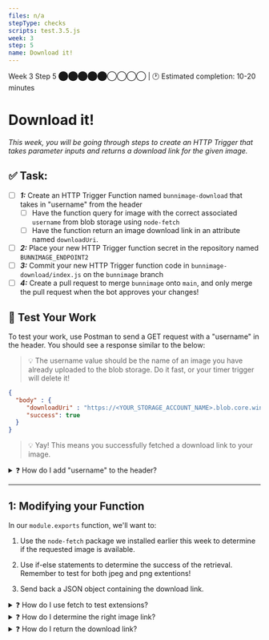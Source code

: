 ```yaml
---
files: n/a
stepType: checks
scripts: test.3.5.js
week: 3
step: 5
name: Download it!
---
```


Week 3 Step 5 ⬤⬤⬤⬤⬤◯◯◯◯ | 🕐 Estimated completion: 10-20 minutes

# Download it!
*This week, you will be going through steps to create an HTTP Trigger that takes parameter inputs and returns a download link for the given image.*

## ✅  Task:

- [ ]  ***1:*** Create an HTTP Trigger Function named `bunnimage-download` that takes in "username" from the header
   - [ ]  Have the function query for image with the correct associated `username` from blob storage using `node-fetch`
   - [ ]  Have the function return an image download link in an attribute named `downloadUri`.
- [ ] ***2:*** Place your new HTTP Trigger function secret in the repository named `BUNNIMAGE_ENDPOINT2`
- [ ] ***3:*** Commit your new HTTP Trigger function code in `bunnimage-download/index.js` on the `bunnimage` branch
- [ ] ***4:*** Create a pull request to merge `bunnimage` onto `main`, and only merge the pull request when the bot approves your changes! 

## 🚧 Test Your Work

To test your work, use Postman to send a GET request with a "username" in the header. You should see a response similar to the below:

> :bulb: The username value should be the name of an image you have already uploaded to the blob storage. Do it fast, or your timer trigger will delete it!

```JSON
{
  "body" : {
     "downloadUri" : "https://<YOUR_STORAGE_ACCOUNT_NAME>.blob.core.windows.net/images/<USERNAME>.png",
     "success": true
  }
}
```
> 💡 Yay! This means you successfully fetched a download link to your image.


<details>
<summary>❓ How do I add "username" to the header?</summary>
</br>

Click on the headers tab below the request URL.
![image](https://user-images.githubusercontent.com/69332964/122677983-cd14ac00-d1b2-11eb-83d3-1d5c3d1283b5.png)
</details>


---

## 1: Modifying your Function

In our `module.exports` function, we'll want to:

1. Use the `node-fetch` package we installed earlier this week to determine if the requested image is available.

2. Use if-else statements to determine the success of the retrieval. Remember to test for both jpeg and png extentions!

3. Send back a JSON object containing the download link.

<details>
<summary>❓ How do I use fetch to test extensions?</summary>

Outside of the main function, you'll first want to create a variable called `fetch` that calls your `node-fetch` package: `const fetch = require("node-fetch");`. 

Then, within your main function, you'll need to create references to your username as well as variables for `download`, `downloadpng`, and `downloadjpg`. Since we don't know whether the image is a png or jpeg file, we need to test for both.

```js
const username = req.headers['username'];
let download = ""
let downloadpng = "https://<YOUR_BLOB_STORAGE_URL>.blob.core.windows.net/images/" + username + ".png";
let downloadjpg = "https://<YOUR_BLOB_STORAGE_URL>.blob.core.windows.net/images/" + username + ".jpeg";
```

To attempt to download the image, call `fetch` asynchronously. This way, we can test all possible links to the image and determine which one works.

```js
let pngresp = await fetch(downloadpng, {
   method: 'GET',
})
let pngdata = await pngresp;

let jpgresp = await fetch(downloadjpg, {
   method: 'GET',
})
let jpgdata = await jpgresp;
```

</details>

<details>
<summary>❓ How do I determine the right image link?</summary>

Your data will contain an attribute "status text" that lets you know if a blob doesn't exist. To use these to our advantage, we can create if-else statements that notify us if our `fetch` method was successful.

```js
if (pngdata.statusText == "The specified blob does not exist." && jpgdata.statusText == "The specified blob does not exist." ) {
   success = false;
   context.log("Does not exist: " + pngdata)
   context.log("Does not exist: " + jpgdata)
} else if (pngdata.statusText != "The specified blob does not exist.") {
   success = true;
   download = downloadpng
   context.log("Does exist: " + pngdata)
} else if (jpgdata.statusText != "The specified blob does not exist.") {
   success = true;
   download = downloadjpg
   context.log("Does exist: " + jpgdata)
}
```

</details>

<details>
<summary>❓ How do I return the download link?</summary>

To return the download link, just set `context.res` to a JSON object with your download link.

```js
context.res = {
      body: {
               "downloadUri" : download,
               "success": success,
      }
};
context.log(download);
context.done();
```

</details>


